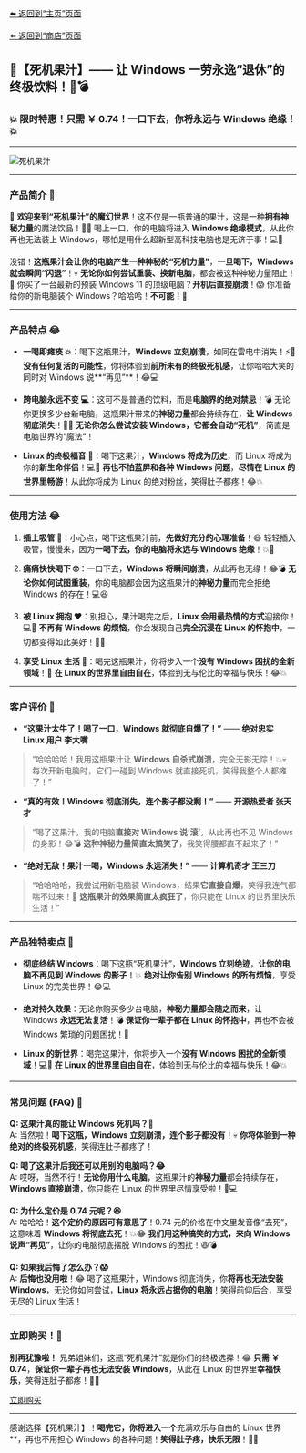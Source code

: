 [⬅️ 返回到“主页”页面](./)

[⬅️ 返回到“商店”页面](./shop)

## 🥤【死机果汁】—— **让 Windows 一劳永逸“退休”的终极饮料**！🍹💣

### **💥 限时特惠！只需 ￥ 0.74！一口下去，你将永远与 Windows 绝缘！💥**

---

![死机果汁](https://mirror.ghproxy.com/https://raw.githubusercontent.com/felixng1988/felixng1988.github.io/images/%E5%95%86%E5%BA%97%EF%BC%9A%E6%AD%BB%E6%9C%BA%E6%9E%9C%E6%B1%81.jpg)

---

### **产品简介 🤣**

🎉 **欢迎来到“死机果汁”的魔幻世界**！这不仅是一瓶普通的果汁，这是一种**拥有神秘力量**的魔法饮品！🍹💥 喝上一口，你的电脑将进入 **Windows 绝缘模式**，从此你再也无法装上 Windows，哪怕是用什么超新型高科技电脑也是无济于事！💻🚫

没错！**这瓶果汁会让你的电脑产生一种神秘的“死机力量”**，**一旦喝下，Windows 就会瞬间“闪退”**！💀 **无论你如何尝试重装、换新电脑**，都会被这种神秘力量阻止！🤣 你买了一台最新的预装 Windows 11 的顶级电脑？**开机后直接崩溃**！😱 你准备给你的新电脑装个 Windows？哈哈哈！**不可能！**🍹

---

### **产品特点 😂**

- **一喝即瘫痪 💥**：喝下这瓶果汁，**Windows 立刻崩溃**，如同在雷电中消失！⚡🍹 **没有任何复活的可能性**，你将体验到**前所未有的终极死机感**，让你哈哈大笑的同时对 Windows 说**“再见”**！😂💻

- **跨电脑永远不变 💻**：这可不是普通的饮料，而是**电脑界的绝对禁忌**！💣 无论你更换多少台新电脑，这瓶果汁带来的**神秘力量**都会持续存在，**让 Windows 彻底消失**！🍹🤣 **无论你怎么尝试安装 Windows，它都会自动“死机”**，简直是电脑世界的“魔法”！

- **Linux 的终极福音 👑**：喝下这果汁，**Windows 将成为历史**，而 Linux 将成为你的**新生命伴侣**！💻🎉 **再也不怕蓝屏和各种 Windows 问题**，**尽情在 Linux 的世界里畅游**！从此你将成为 Linux 的绝对粉丝，笑得肚子都疼！😂💥

---

### **使用方法 😂**

1. **插上吸管 🧃**：小心点，喝下这瓶果汁前，**先做好充分的心理准备**！😆 轻轻插入吸管，慢慢来，因为**一喝下去，你的电脑将永远与 Windows 绝缘**！💥🍹

2. **痛痛快快喝下 🤓**：一口下去，**Windows 将瞬间崩溃**，从此再也无缘！😂💣 **无论你如何试图重装**，你的电脑都会因为这瓶果汁的**神秘力量**而完全拒绝 Windows 的存在！💻😆

3. **被 Linux 拥抱 ❤️**：别担心，果汁喝完之后，**Linux 会用最热情的方式**迎接你！💻🤗 **不再有 Windows 的烦恼**，你会发现自己**完全沉浸在 Linux 的怀抱中**，一切都变得如此美好！🤣🌟

4. **享受 Linux 生活 🌟**：喝完这瓶果汁，你将步入一个**没有 Windows 困扰的全新领域**！🚀 **在 Linux 的世界里自由自在**，体验到无与伦比的幸福与快乐！😂💥

---

### **客户评价 🤣**

- **“这果汁太牛了！喝了一口，Windows 就彻底自爆了！”** —— **绝对忠实 Linux 用户 李大嘴**  
> “哈哈哈哈！我用这瓶果汁让 **Windows 自杀式崩溃**，完全无影无踪！💥💀 每次开新电脑时，它们一碰到 Windows 就直接死机，笑得我整个人都瘫了！”

- **“真的有效！Windows 彻底消失，连个影子都没剩！”** —— **开源热爱者 张天才**  
> “喝了这果汁，我的电脑**直接对 Windows 说‘滚’**，从此再也不见 Windows 的身影！😂💣 **这种神秘力量简直太搞笑了**，我笑得腰都直不起来了！”

- **“绝对无敌！果汁一喝，Windows 永远消失！”** —— **计算机奇才 王三刀**  
> “哈哈哈哈，我尝试用新电脑装 Windows，结果**它直接自爆**，笑得我连气都喘不过来！🤣 **这瓶果汁的效果简直太疯狂了**，你只能在 Linux 的世界里快乐生活！”

---

### **产品独特卖点 🎯**

- **彻底终结 Windows**：喝下这瓶“死机果汁”，**Windows 立刻绝迹**，**让你的电脑不再见到 Windows 的影子**！💥 **绝对让你告别 Windows 的所有烦恼**，享受 Linux 的完美世界！😂💻

- **绝对持久效果**：无论你购买多少台电脑，**神秘力量都会随之而来**，让 Windows **永远无法复活**！💣 **保证你一辈子都在 Linux 的怀抱中**，再也不会被 Windows 繁琐的问题困扰！🤣

- **Linux 的新世界**：喝完这果汁，你将步入一个**没有 Windows 困扰的全新领域**！💻🎉 **在 Linux 的世界里自由自在**，体验到无与伦比的幸福与快乐！😂💥

---

### **常见问题 (FAQ) 🤔**

**Q: 这果汁真的能让 Windows 死机吗？🤣**  
A: 当然啦！**喝下这瓶，Windows 立刻崩溃，连个影子都没有**！💀 **你将体验到一种绝对的终极死机感**，笑得连肚子都疼了！

**Q: 喝了这果汁后我还可以用别的电脑吗？😂**  
A: 哎呀，当然不行！**无论你用什么电脑**，这瓶果汁的**神秘力量**都会持续存在，**Windows 直接崩溃**，你只能在 Linux 的世界里尽情享受啦！🤣💻

**Q: 为什么定价是 0.74 元呢？😆**  
A: 哈哈哈！**这个定价的原因可有意思了**！0.74 元的价格在中文里发音像“去死”，这意味着 **Windows 将彻底去死**！💥😂 **我们用这种搞笑的方式，来向 Windows 说声“再见”**，让你的电脑彻底摆脱 Windows 的困扰！😆💣

**Q: 如果我后悔了怎么办？😱**  
A: **后悔也没用啦**！😂 喝了这瓶果汁，Windows 彻底消失，你**将再也无法安装 Windows**，无论你如何尝试，**Linux 将永远占据你的电脑**！笑得前仰后合，享受无尽的 Linux 生活！

---

### **立即购买！🛒**

**别再犹豫啦！** 兄弟姐妹们，这瓶“死机果汁”就是你们的终极选择！😂 **只需 ￥ 0.74**，**保证你一辈子再也无法安装 Windows**，从此在 Linux 的世界里**幸福快乐**，笑得连肚子都疼！🤣💥

[立即购买](./purchase)

---

感谢选择【死机果汁】！**喝完它，你将进入一个**充满欢乐与自由的 Linux 世界**，再也不用担心 Windows 的各种问题！**笑得肚子疼，快乐无限**！🤣🎉